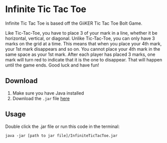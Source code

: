 # Infinite Tic Tac Toe

Infinite Tic Tac Toe is based off the GiiKER Tic Tac Toe Bolt Game.

Like Tic-Tac-Toe, you have to place 3 of your mark in a line, whether it be horizontal, vertical, or diagonal. Unlike Tic-Tac-Toe, you can only have 3 marks on the grid at a time. This means that when you place your 4th mark, your 1st mark disappears and so on. You cannot place your 4th mark in the same space as your 1st mark. After each player has placed 3 marks, one mark will turn red to indicate that it is the one to disappear. That will happen until the game ends. Good luck and have fun!

## Download

1. Make sure you have Java installed
2. Download the `.jar` file [here](https://github.com/xavierrao/infiniteTicTacToe/blob/master/InfiniteTicTacToe.jar)

## Usage

Double click the .jar file or run this code in the terminal:

`java -jar [path to jar file]/InfiniteTicTacToe.jar`
